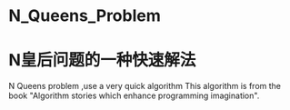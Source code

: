 # N_Queens_Problem
# N皇后问题的一种快速解法
N Queens problem ,use  a very quick algorithm 
This algorithm is from the book "Algorithm stories which enhance programming imagination".

